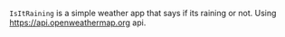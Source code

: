 `IsItRaining` is a simple weather app that says if its raining or not.
Using https://api.openweathermap.org api.
